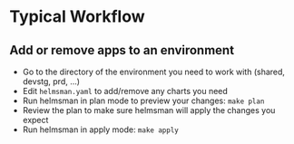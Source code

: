 # Typical Workflow

## Add or remove apps to an environment
- Go to the directory of the environment you need to work with (shared, devstg, prd, ...)
- Edit `helmsman.yaml` to add/remove any charts you need
- Run helmsman in plan mode to preview your changes: `make plan`
- Review the plan to make sure helmsman will apply the changes you expect
- Run helmsman in apply mode: `make apply`